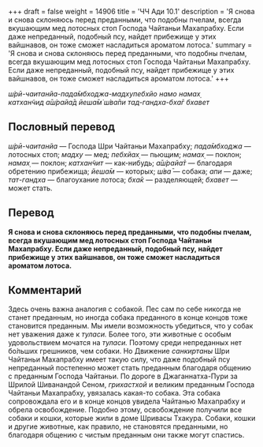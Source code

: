 +++
draft = false
weight = 14906
title = 'ЧЧ Ади 10.1'
description = 'Я снова и снова склоняюсь перед преданными, что подобны пчелам, всегда вкушающим мед лотосных стоп Господа Чайтаньи Махапрабху. Если даже непреданный, подобный псу, найдет прибежище у этих вайшнавов, он тоже сможет насладиться ароматом лотоса.'
summary = 'Я снова и снова склоняюсь перед преданными, что подобны пчелам, всегда вкушающим мед лотосных стоп Господа Чайтаньи Махапрабху. Если даже непреданный, подобный псу, найдет прибежище у этих вайшнавов, он тоже сможет насладиться ароматом лотоса.'
+++

_ш́рӣ-чаитанйа-пада̄мбходжа-мадхупебхйо намо намах̣  
катхан̃чид а̄ш́райа̄д йеша̄м̇ ш́ва̄пи тад-гандха-бха̄г бхавет_

## Пословный перевод

_ш́рӣ_\-_чаитанйа_ — Господа Шри Чайтаньи Махапрабху; _пада̄мбходжа_ — лотосных стоп; _мадху_ — мед; _пебхйах̣_ — пьющим; _намах̣_ — поклон; _намах̣_ — поклон; _катхан̃чит_ — как-нибудь; _а̄ш́райа̄т_ — благодаря обретению прибежища; _йеша̄м_ — которых; _ш́ва̄_ — собака; _апи_ — даже; _тат_\-_гандха_ — благоухание лотоса; _бха̄к_ — разделяющей; _бхавет_ — может стать.

## Перевод

**Я снова и снова склоняюсь перед преданными, что подобны пчелам, всегда вкушающим мед лотосных стоп Господа Чайтаньи Махапрабху. Если даже непреданный, подобный псу, найдет прибежище у этих вайшнавов, он тоже сможет насладиться ароматом лотоса.**

## Комментарий

Здесь очень важна аналогия с собакой. Пес сам по себе никогда не станет преданным, но иногда собака преданного в конце концов тоже становится преданным. Мы имели возможность убедиться, что у собак нет уважения даже к _туласи._ Более того, эти животные с особым удовольствием мочатся на _туласи._ Поэтому среди непреданных нет бо́льших грешников, чем собаки. Но Движение _санкиртаны_ Шри Чайтаньи Махапрабху имеет такую силу, что даже подобный псу непреданный постепенно может стать преданным благодаря общению с преданным Господа Чайтаньи. По дороге в Джаганнатха-Пури за Шрилой Шиванандой Сеном, _грихастхой_ и великим преданным Господа Чайтаньи Махапрабху, увязалась какая-то собака. Эта собака сопровождала его и в конце концов увидела Чайтанью Махапрабху и обрела освобождение. Подобно этому, освобождение получили все собаки и кошки, которые жили в доме Шривасы Тхакура. Собаки, кошки и другие животные, как правило, не становятся преданными, но благодаря общению с чистым преданным они также могут спастись.
